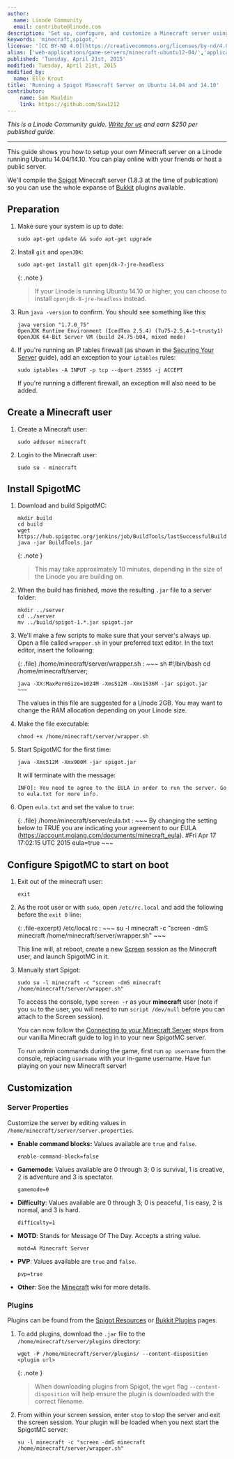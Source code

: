 ```yaml
---
author:
  name: Linode Community
  email: contribute@linode.com
description: 'Set up, configure, and customize a Minecraft server using Spigot'
keywords: 'minecraft,spigot,'
license: '[CC BY-ND 4.0](https://creativecommons.org/licenses/by-nd/4.0)'
alias: ['web-applications/game-servers/minecraft-ubuntu12-04/','applications/game-servers/minecraft-with-spigot-ubuntu/']
published: 'Tuesday, April 21st, 2015'
modified: Tuesday, April 21st, 2015
modified_by:
  name: Elle Krout
title: 'Running a Spigot Minecraft Server on Ubuntu 14.04 and 14.10'
contributor:
    name: Sam Mauldin
    link: https://github.com/Sxw1212
---
```


*This is a Linode Community guide. [Write for us](/docs/contribute) and
earn $250 per published guide.*

<hr>

This guide shows you how to setup your own Minecraft server on a Linode running Ubuntu 14.04/14.10. You can play online with your friends or host a public server.

We'll compile the [Spigot](https://spigotmc.com) Minecraft server (1.8.3 at the time of publication) so you can use the whole expanse of [Bukkit](https://bukkit.org/) plugins available.

## Preparation


1.  Make sure your system is up to date:

        sudo apt-get update && sudo apt-get upgrade

2.  Install `git` and `openJDK`:

        sudo apt-get install git openjdk-7-jre-headless

    {: .note }
    > If your Linode is running Ubuntu 14.10 or higher, you can choose to install `openjdk-8-jre-headless` instead.

3.  Run `java -version` to confirm. You should see something like this:

        java version "1.7.0_75"
        OpenJDK Runtime Environment (IcedTea 2.5.4) (7u75-2.5.4-1~trusty1)
        OpenJDK 64-Bit Server VM (build 24.75-b04, mixed mode)

4.  If you're running an IP tables firewall (as shown in the [Securing Your Server](/docs/security/securing-your-server/) guide), add an exception to your `iptables` rules:

        sudo iptables -A INPUT -p tcp --dport 25565 -j ACCEPT

    If you're running a different firewall, an exception will also need to be added.

## Create a Minecraft user

1.  Create a Minecraft user:

        sudo adduser minecraft

2.  Login to the Minecraft user:

        sudo su - minecraft

## Install SpigotMC

1.  Download and build SpigotMC:

        mkdir build
        cd build
        wget https://hub.spigotmc.org/jenkins/job/BuildTools/lastSuccessfulBuild/artifact/target/BuildTools.jar
        java -jar BuildTools.jar

    {: .note }
    >This may take approximately 10 minutes, depending in the size of the Linode you are building on.


2.	When the build has finished, move the resulting `.jar` file to a server folder:

        mkdir ../server
        cd ../server
        mv ../build/spigot-1.*.jar spigot.jar

3.	We'll make a few scripts to make sure that your server's always up. Open a file called `wrapper.sh` in your preferred text editor. In the text editor, insert the following:

    {: .file}
    /home/minecraft/server/wrapper.sh
    :   ~~~ sh
        #!/bin/bash
        cd /home/minecraft/server;

        java -XX:MaxPermSize=1024M -Xms512M -Xmx1536M -jar spigot.jar
        ~~~

    The values in this file are suggested for a Linode 2GB. You may want to change the RAM allocation depending on your Linode size.

4.  Make the file executable:

        chmod +x /home/minecraft/server/wrapper.sh

5.  Start SpigotMC for the first time:

        java -Xms512M -Xmx900M -jar spigot.jar

    It will terminate with the message:

        INFO]: You need to agree to the EULA in order to run the server. Go to eula.txt for more info.

6.  Open `eula.txt` and set the value to `true`:

    {: .file}
    /home/minecraft/server/eula.txt
    :   ~~~
        By changing the setting below to TRUE you are indicating your agreement to our EULA (https://account.mojang.com/documents/minecraft_eula).
        #Fri Apr 17 17:02:15 UTC 2015
        eula=true
        ~~~

## Configure SpigotMC to start on boot

1.  Exit out of the minecraft user:

        exit

2.  As the root user or with `sudo`, open `/etc/rc.local` and add the following before the `exit 0` line:

    {: .file-excerpt}
    /etc/local.rc
    :   ~~~
        su -l minecraft -c "screen -dmS minecraft /home/minecraft/server/wrapper.sh"
        ~~~

    This line will, at reboot, create a new [Screen](/docs/networking/ssh/using-gnu-screen-to-manage-persistent-terminal-sessions) session as the Minecraft user, and launch SpigotMC in it.

5.  Manually start Spigot:

        sudo su -l minecraft -c "screen -dmS minecraft /home/minecraft/server/wrapper.sh"

    To access the console, type `screen -r` as your **minecraft** user (note if you `su` to the user, you will need to run `script /dev/null` before you can attach to the Screen session).

    You can now follow the [Connecting to your Minecraft Server](minecraft-on-debian-and-ubuntu#connecting-to-your-minecraft-server) steps from our vanilla Minecraft guide to log in to your new SpigotMC server.

    To run admin commands during the game, first run `op username` from the console, replacing `username` with your in-game username. Have fun playing on your new Minecraft server!

## Customization

### Server Properties

Customize the server by editing values in `/home/minecraft/server/server.properties`.

-   **Enable command blocks:** Values available are `true` and `false`.

        enable-command-block=false


-   **Gamemode**: Values available are 0 through 3; 0 is survival, 1 is creative, 2 is adventure and 3 is spectator.

        gamemode=0

-   **Difficulty**: Values available are 0 through 3; 0 is peaceful, 1 is easy, 2 is normal, and 3 is hard.

        difficulty=1

-   **MOTD**: Stands for Message Of The Day. Accepts a string value.

        motd=A Minecraft Server

-   **PVP**: Values available are `true` and `false`.

        pvp=true

-	**Other**: See the [Minecraft](http://minecraft.gamepedia.com/Server.properties) wiki for more details.

### Plugins

Plugins can be found from the [Spigot Resources](http://www.spigotmc.org/resources/) or  [Bukkit Plugins](http://dev.bukkit.org/bukkit-plugins/) pages.

1.  To add plugins, download the `.jar` file to the `/home/minecraft/server/plugins` directory:

        wget -P /home/minecraft/server/plugins/ --content-disposition <plugin url>

    {: .note }
    > When downloading plugins from Spigot, the `wget` flag `--content-disposition` will help ensure the plugin is downloaded with the correct filename.

2.  From within your screen session, enter `stop` to stop the server and exit the screen session. Your plugin will be loaded when you next start the SpigotMC server:

        su -l minecraft -c "screen -dmS minecraft /home/minecraft/server/wrapper.sh"

